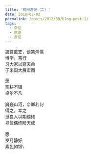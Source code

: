 ```yaml
---
title: '杭州游记（二）'
date: 2018-02-02
permalink: /posts/2012/08/blog-post-1/
tags:
  - 杂记
  - 旅游
  - 游记
---
```


披蓑戴笠，谈笑鸿儒\
博学，笃行\
习大家以窥天命\
于米国大展宏图

愿\
笔耕不辍\
卓尔不凡\
\
巍巍山河，奈卿若何\
得之，幸之\
觅良人以期缱绻\
寻佳偶终盼天成\
\
愿\
岁月静好\
素色如锦\

